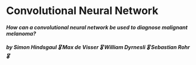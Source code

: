 # Convolutional Neural Network

#### *How can a convolutional neural network be used to diagnose malignant melanoma?*

##### **by Simon Hindsgaul :medal_military: Max de Visser :medal_military: William Dyrnesli :medal_military: Sebastian Rohr** :medal_military:
